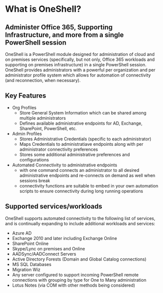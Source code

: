 # What is OneShell?
## Administer Office 365, Supporting Infrastructure, and more from a single PowerShell session
OneShell is a PowerShell module designed for administration of cloud and on premises services (specifically, but not only, Office 365 workloads and supporting on premises infrastructure) in a single PowerShell session.
OneShell provides administrators with a powerful per organization and per administrator profile system which allows for automation of connectivity (and reconnection, when necessary).  
## Key Features
- Org Profiles
  - Store General System Information which can be shared among multiple administrators
  - Defines available administrative endpoints for AD, Exchange, SharePoint, PowerShell, etc. 
- Admin Profiles
  - Stores Administrative Credentials (specific to each administrator)
  - Maps Credentials to administratiave endpoints along with per administrator connectivity preferences
  - Stores some additional administrative preferences and configurations
- Automated Connectivity to administrative endpoints
  - with one command connects an administrator to all desired administrative endpoints and re-connects on demand as well when sessions break
  - connectivity functions are suitable to embed in your own automation scripts to ensure connectivity during long running operations
## Supported services/workloads
OneShell supports automated connectivity to the following list of services, and is continually expanding to include additional workloads and services:
- Azure AD
- Exchange 2010 and later including Exchange Online
- SharePoint Online
- Skype/Lync on premises and Online
- AADSync/AADConnect Servers
- Active Directory Forests (Domain and Global Catalog connections)
- MS SQL Databases
- Migration Wiz
- Any server configured to support incoming PowerShell remote connections with grouping by type for One to Many administration
- Lotus Notes (via COM with other methods being considered)